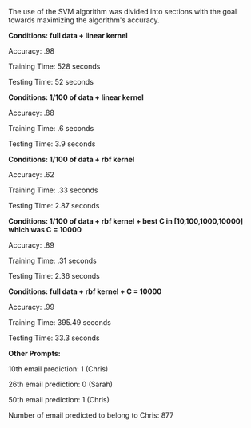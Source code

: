 The use of the SVM algorithm was divided into sections with the goal towards maximizing the algorithm's accuracy.

**Conditions: full data + linear kernel**

Accuracy: .98

Training Time: 528 seconds

Testing Time: 52 seconds

**Conditions: 1/100 of data + linear kernel** 

Accuracy: .88

Training Time: .6 seconds

Testing Time: 3.9 seconds

**Conditions: 1/100 of data + rbf kernel**

Accuracy: .62

Training Time: .33 seconds

Testing Time: 2.87 seconds

**Conditions: 1/100 of data + rbf kernel + best C in [10,100,1000,10000] which was C = 10000**

Accuracy: .89

Training Time: .31 seconds

Testing Time: 2.36 seconds

**Conditions: full data + rbf kernel + C = 10000**

Accuracy: .99

Training Time: 395.49 seconds

Testing Time: 33.3 seconds

**Other Prompts:**

10th email prediction: 1 (Chris)

26th email prediction: 0 (Sarah)

50th email prediction: 1 (Chris)

Number of email predicted to belong to Chris: 877
